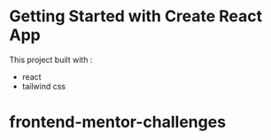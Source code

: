 # Getting Started with Create React App

This project built with :

- react
- tailwind css

# frontend-mentor-challenges
